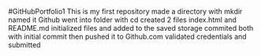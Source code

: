 #GitHubPortfolio1
This is my first repository
made a directory with mkdir
named it Github
went into folder with cd
created 2 files
index.html and README.md
initialized files and added to the saved storage
commited both with initial commit
then pushed it to Github.com
validated credentials
and submitted
